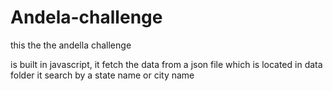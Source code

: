 # Andela-challenge
this the the andella challenge

is built in javascript, it fetch the data from a json file which is located in data folder
it search by a state name or city name
